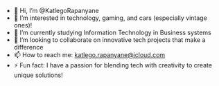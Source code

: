 - 👋 Hi, I’m @KatlegoRapanyane
- 👀 I’m interested in  technology, gaming, and cars (especially vintage ones)!
- 🌱 I’m currently studying Information Technology in Business systems
- 💞️ I’m looking to collaborate on innovative tech projects that make a difference
- 📫 How to reach me: katlego.rapanyane@icloud.com
- ⚡ Fun fact: I have a passion for blending tech with creativity to create unique solutions!

<!---
KatlegoRapanyane/KatlegoRapanyane is a ✨ special ✨ repository because its `README.md` (this file) appears on your GitHub profile.
You can click the Preview link to take a look at your changes.
--->
